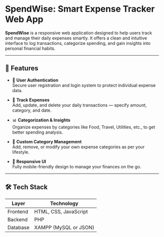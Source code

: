 # SpendWise: Smart Expense Tracker Web App

**SpendWise** is a responsive web application designed to help users track and manage their daily expenses smartly. It offers a clean and intuitive interface to log transactions, categorize spending, and gain insights into personal financial habits.

---

## 🚀 Features

- 🔐 **User Authentication**  
  Secure user registration and login system to protect individual expense data.

- 💸 **Track Expenses**  
  Add, update, and delete your daily transactions — specify amount, category, and date.

- 📊 **Categorization & Insights**  
  Organize expenses by categories like Food, Travel, Utilities, etc., to get better spending analysis.

- 🎯 **Custom Category Management**  
  Add, remove, or modify your own expense categories as per your lifestyle.

- 📱 **Responsive UI**  
  Fully mobile-friendly design to manage your finances on the go.

---

## 🛠️ Tech Stack

| Layer     | Technology             |
|-----------|------------------------|
| Frontend  | HTML, CSS, JavaScript  |
| Backend   | PHP                    |
| Database  | XAMPP (MySQL or JSON)  |
